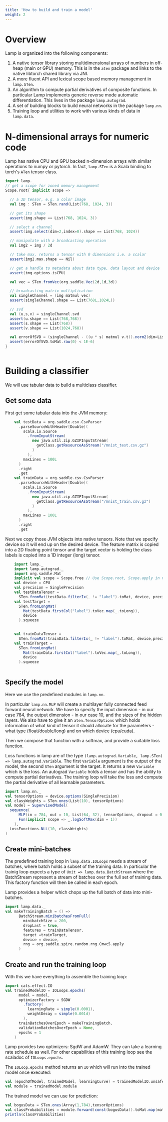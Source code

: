 ```yaml
---
title: 'How to build and train a model'
weight: 2
---
```


# Overview

Lamp is organized into the following components:

1. A native tensor library storing multidimensional arrays of numbers in off-heap (main or GPU) memory. This is in the `aten` package and links to the native libtorch shared library via JNI. 
2. A more fluent API and lexical scope based memory management in `lamp.STen`. 
3. An algorithm to compute partial derivatives of composite functions. In particular Lamp implements generic reverse mode automatic differentiation. This lives in the package `lamp.autograd`.
5. A set of building blocks to build neural networks in the package `lamp.nn`.
6. Training loop and utilities to work with various kinds of data in `lamp.data`.

# N-dimensional arrays for numeric code

Lamp has native CPU and GPU backed n-dimension arrays with similar operations to numpy or pytorch. 
In fact, `lamp.STen` is a Scala binding to torch's `ATen` tensor class.

```scala mdoc 
import lamp._
// get a scope for zoned memory management
Scope.root{ implicit scope =>

  // a 3D tensor, e.g. a color image
  val img : STen = STen.rand(List(768, 1024, 3))

  // get its shape
  assert(img.shape == List(768, 1024, 3))

  // select a channel
  assert(img.select(dim=2,index=0).shape == List(768, 1024))

  // manipulate with a broadcasting operation
  val img2 = img / 2d

  // take max, returns a tensor with 0 dimensions i.e. a scalar
  assert(img2.max.shape == Nil)

  // get a handle to metadata about data type, data layout and device
  assert(img.options.isCPU)

  val vec = STen.fromVec(org.saddle.Vec(2d,1d,3d))

  // broadcasting matrix multiplication
  val singleChannel = (img matmul vec)
  assert(singleChannel.shape == List(768L,1024L))

  // svd
  val (u,s,v) = singleChannel.svd
  assert(u.shape == List(768,768))
  assert(s.shape == List(768))
  assert(v.shape == List(1024,768))

  val errorOfSVD = (singleChannel - ((u * s) matmul v.t)).norm2(dim=List(0,1), keepDim=false)
  assert(errorOfSVD.toMat.raw(0) < 1E-6)
} 



```

# Building a classifier

We will use tabular data to build a multiclass classifier.

## Get some data

First get some tabular data into the JVM memory:

```scala mdoc:reset
    val testData = org.saddle.csv.CsvParser
      .parseSourceWithHeader[Double](
        scala.io.Source
          .fromInputStream(
            new java.util.zip.GZIPInputStream(
              getClass.getResourceAsStream("/mnist_test.csv.gz")
            )
          ),
        maxLines = 100L
      )
      .right
      .get
    val trainData = org.saddle.csv.CsvParser
      .parseSourceWithHeader[Double](
        scala.io.Source
          .fromInputStream(
            new java.util.zip.GZIPInputStream(
              getClass.getResourceAsStream("/mnist_train.csv.gz")
            )
          ),
        maxLines = 100L
      )
      .right
      .get
```

Next we copy those JVM objects into native tensors. Note that we specify device so it will end up on the desired device.
The feature matrix is copied into a 2D floating point tensor and the target vector is holding the class labels is copied into a 1D integer (long) tensor.
```scala mdoc
    import lamp._
    import lamp.autograd._
    import org.saddle.Mat
    implicit val scope = Scope.free // Use Scope.root, Scope.apply in non-doc code
    val device = CPU
    val precision = SinglePrecision
    val testDataTensor =
      STen.fromMat(testData.filterIx(_ != "label").toMat, device, precision)
    val testTarget = 
      STen.fromLongMat(
        Mat(testData.firstCol("label").toVec.map(_.toLong)),
        device
      ).squeeze
    

    val trainDataTensor =
      STen.fromMat(trainData.filterIx(_ != "label").toMat, device,precision)
    val trainTarget = 
      STen.fromLongMat(
        Mat(trainData.firstCol("label").toVec.map(_.toLong)),
        device
      ).squeeze
    
```

## Specify the model

Here we use the predefined modules in `lamp.nn`. 

In particular `lamp.nn.MLP` will create a multilayer
fully connected feed forward neural network. We have to specify the input dimension - in our case 784,
the output dimension - in our case 10, and the sizes of the hidden layers. 
We also have to give it an `aten.TensorOptions` which holds information of what kind of tensor it should allocate for the parameters - what type (float/double/long) and on which device (cpu/cuda).

Then we compose that function with a softmax, and provide a suitable loss function. 

Loss functions in lamp are of the type `(lamp.autograd.Variable, lamp.STen) => lamp.autograd.Variable`. The first `Variable` argument is the output of the model, the second `STen` argument is the target. It returns a new `Variable` which is the loss. An autograd `Variable` holds a tensor and has the ability to compute partial derivatives. The training loop will take the loss and compute the partial derivative of all learnable parameters.



```scala mdoc
import lamp.nn._
val tensorOptions = device.options(SinglePrecision)
val classWeights = STen.ones(List(10), tensorOptions)
val model = SupervisedModel(
  sequence(
      MLP(in = 784, out = 10, List(64, 32), tensorOptions, dropout = 0.2),
      Fun(implicit scope => _.logSoftMax(dim = 1))
    ),
  LossFunctions.NLL(10, classWeights)
)
```

## Create mini-batches

The predefined training loop in `lamp.data.IOLoops` needs a stream of batches, where batch holds a subset of the training data.
In particular the trainig loop expects a type of `Unit => lamp.data.BatchStream` 
where the BatchStream represent a stream of batches over the full set of training data. 
This factory function will then be called in each epoch.

Lamp provides a helper which chops up the full batch of data into mini-batches.
```scala mdoc
import lamp.data._
val makeTrainingBatch = () =>
      BatchStream.minibatchesFromFull(
        minibatchSize = 200,
        dropLast = true,
        features = trainDataTensor,
        target =trainTarget,
        device = device,
        rng = org.saddle.spire.random.rng.Cmwc5.apply
      )
```

## Create and run the training loop

With this we have everything to assemble the training loop:

```scala mdoc
import cats.effect.IO
val trainedModelIO = IOLoops.epochs(
      model = model,
      optimizerFactory = SGDW
        .factory(
          learningRate = simple(0.0001),
          weightDecay = simple(0.001d)
        ),
      trainBatchesOverEpoch = makeTrainingBatch,
      validationBatchesOverEpoch = None,
      epochs = 1
    )
```

Lamp provides two optimizers: SgdW and AdamW. They can take a learning rate schedule as well.
For other capabilities of this training loop see the scaladoc of `IOLoops.epochs`.

The `IOLoop.epochs` method returns an `IO` which will run into the trained model once executed:

```scala mdoc
val (epochOfModel, trainedModel, learningCurve) = trainedModelIO.unsafeRunSync
val module = trainedModel.module
```

The trained model we can use for prediction:
```scala mdoc
val bogusData = STen.ones(Array(1,784),tensorOptions)
val classProbabilities = module.forward(const(bogusData)).toMat.map(math.exp)
println(classProbabilities)
```

